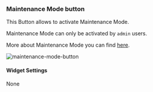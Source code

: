 ### Maintenance Mode button
This Button allows to activate Maintenance Mode. 


Maintenance Mode can only be activated by `admin` users.


More about Maintenance Mode you can find [here](https://docs.cloudify.co/staging/dev/working_with/manager/maintenance-mode).

![maintenance-mode-button](https://docs.cloudify.co/staging/dev/images/ui/widgets/maintenance-mode-button.png)

#### Widget Settings
None